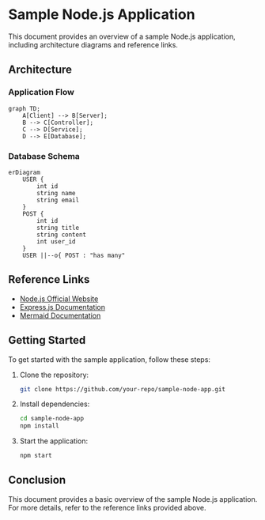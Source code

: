 # Sample Node.js Application

This document provides an overview of a sample Node.js application, including architecture diagrams and reference links.

## Architecture

### Application Flow

```mermaid
graph TD;
    A[Client] --> B[Server];
    B --> C[Controller];
    C --> D[Service];
    D --> E[Database];
```

### Database Schema

```mermaid
erDiagram
    USER {
        int id
        string name
        string email
    }
    POST {
        int id
        string title
        string content
        int user_id
    }
    USER ||--o{ POST : "has many"
```

## Reference Links

- [Node.js Official Website](https://nodejs.org/)
- [Express.js Documentation](https://expressjs.com/)
- [Mermaid Documentation](https://mermaid-js.github.io/mermaid/#/)

## Getting Started

To get started with the sample application, follow these steps:

1. Clone the repository:
    ```sh
    git clone https://github.com/your-repo/sample-node-app.git
    ```
2. Install dependencies:
    ```sh
    cd sample-node-app
    npm install
    ```
3. Start the application:
    ```sh
    npm start
    ```

## Conclusion

This document provides a basic overview of the sample Node.js application. For more details, refer to the reference links provided above.